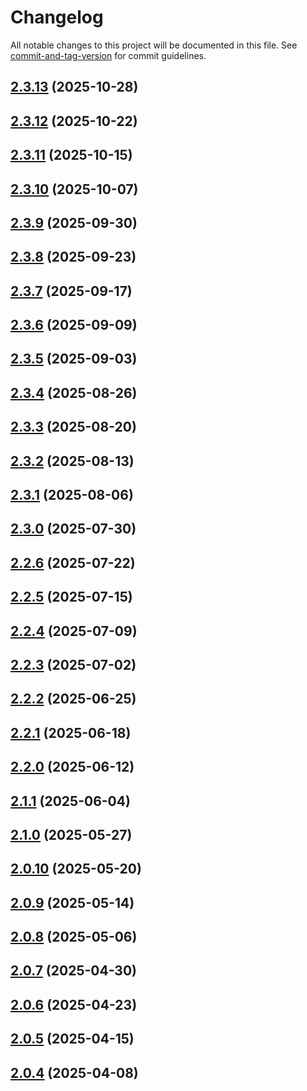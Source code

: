 # Changelog

All notable changes to this project will be documented in this file. See [commit-and-tag-version](https://github.com/absolute-version/commit-and-tag-version) for commit guidelines.

## [2.3.13](https://github.com/surveyjs/survey-creator/compare/v2.3.12...v2.3.13) (2025-10-28)

## [2.3.12](https://github.com/surveyjs/survey-creator/compare/v2.3.11...v2.3.12) (2025-10-22)

## [2.3.11](https://github.com/surveyjs/survey-creator/compare/v2.3.10...v2.3.11) (2025-10-15)

## [2.3.10](https://github.com/surveyjs/survey-creator/compare/v2.3.9...v2.3.10) (2025-10-07)

## [2.3.9](https://github.com/surveyjs/survey-creator/compare/v2.3.8...v2.3.9) (2025-09-30)

## [2.3.8](https://github.com/surveyjs/survey-creator/compare/v2.3.7...v2.3.8) (2025-09-23)

## [2.3.7](https://github.com/surveyjs/survey-creator/compare/v2.3.6...v2.3.7) (2025-09-17)

## [2.3.6](https://github.com/surveyjs/survey-creator/compare/v2.3.5...v2.3.6) (2025-09-09)

## [2.3.5](https://github.com/surveyjs/survey-creator/compare/v2.3.4...v2.3.5) (2025-09-03)

## [2.3.4](https://github.com/surveyjs/survey-creator/compare/v2.3.3...v2.3.4) (2025-08-26)

## [2.3.3](https://github.com/surveyjs/survey-creator/compare/v2.3.2...v2.3.3) (2025-08-20)

## [2.3.2](https://github.com/surveyjs/survey-creator/compare/v2.3.1...v2.3.2) (2025-08-13)

## [2.3.1](https://github.com/surveyjs/survey-creator/compare/v2.3.0...v2.3.1) (2025-08-06)

## [2.3.0](https://github.com/surveyjs/survey-creator/compare/v2.2.6...v2.3.0) (2025-07-30)

## [2.2.6](https://github.com/surveyjs/survey-creator/compare/v2.2.5...v2.2.6) (2025-07-22)

## [2.2.5](https://github.com/surveyjs/survey-creator/compare/v2.2.4...v2.2.5) (2025-07-15)

## [2.2.4](https://github.com/surveyjs/survey-creator/compare/v2.2.3...v2.2.4) (2025-07-09)

## [2.2.3](https://github.com/surveyjs/survey-creator/compare/v2.2.2...v2.2.3) (2025-07-02)

## [2.2.2](https://github.com/surveyjs/survey-creator/compare/v2.2.1...v2.2.2) (2025-06-25)

## [2.2.1](https://github.com/surveyjs/survey-creator/compare/v2.2.0...v2.2.1) (2025-06-18)

## [2.2.0](https://github.com/surveyjs/survey-creator/compare/v2.1.1...v2.2.0) (2025-06-12)

## [2.1.1](https://github.com/surveyjs/survey-creator/compare/v2.1.0...v2.1.1) (2025-06-04)

## [2.1.0](https://github.com/surveyjs/survey-creator/compare/v2.0.10...v2.1.0) (2025-05-27)

## [2.0.10](https://github.com/surveyjs/survey-creator/compare/v2.0.9...v2.0.10) (2025-05-20)

## [2.0.9](https://github.com/surveyjs/survey-creator/compare/v2.0.8...v2.0.9) (2025-05-14)

## [2.0.8](https://github.com/surveyjs/survey-creator/compare/v2.0.7...v2.0.8) (2025-05-06)

## [2.0.7](https://github.com/surveyjs/survey-creator/compare/v2.0.6...v2.0.7) (2025-04-30)

## [2.0.6](https://github.com/surveyjs/survey-creator/compare/v2.0.5...v2.0.6) (2025-04-23)

## [2.0.5](https://github.com/surveyjs/survey-creator/compare/v2.0.4...v2.0.5) (2025-04-15)

## [2.0.4](https://github.com/surveyjs/survey-creator/compare/v2.0.2...v2.0.4) (2025-04-08)
